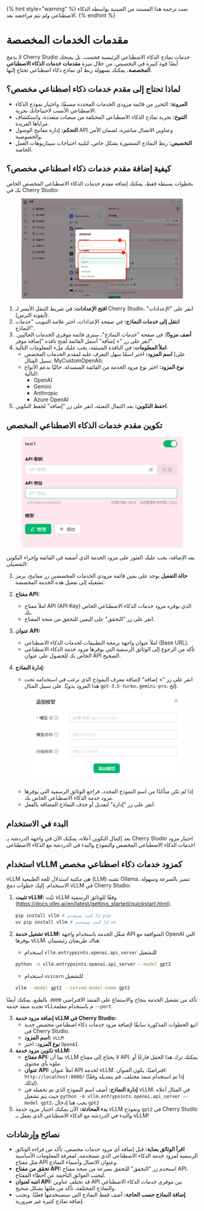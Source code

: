 
{% hint style="warning" %}
تمت ترجمة هذا المستند من الصينية بواسطة الذكاء الاصطناعي ولم تتم مراجعته بعد.
{% endhint %}

# مقدمات الخدمات المخصصة

لا يدمج Cherry Studio خدمات نماذج الذكاء الاصطناعي الرئيسية فحسب، بل يمنحك أيضًا قوة كبيرة في التخصيص. من خلال ميزة **مقدمات خدمات الذكاء الاصطناعي المخصصة**، يمكنك بسهولة ربط أي نماذج ذكاء اصطناعي تحتاج إليها.

## لماذا تحتاج إلى مقدم خدمات ذكاء اصطناعي مخصص؟

* **المرونة:** التحرر من قائمة مزودي الخدمات المحددة مسبقًا، واختيار نموذج الذكاء الاصطناعي الأنسب لاحتياجاتك بحرية.
* **التنوع:** تجربة نماذج الذكاء الاصطناعي المختلفة من منصات متعددة، واستكشاف مزاياها الفريدة.
* **التحكم:** إدارة مفاتيح الوصول API وعناوين الاتصال مباشرة، لضمان الأمن والخصوصية.
* **التخصيص:** ربط النماذج المنشورة بشكل خاص، لتلبية احتياجات سيناريوهات العمل الخاصة.

## كيفية إضافة مقدم خدمات ذكاء اصطناعي مخصص؟

بخطوات بسيطة فقط، يمكنك إضافة مقدم خدمات الذكاء الاصطناعي المخصص الخاص بك في Cherry Studio:

<figure><img src="../../.gitbook/assets/image (2) (5).png" alt=""><figcaption></figcaption></figure>

1. **افتح الإعدادات:** في شريط التنقل الأيسر لـ Cherry Studio، انقر على "الإعدادات" (أيقونة الترس).
2. **انتقل إلى خدمات النماذج:** في صفحة الإعدادات، اختر علامة التبويب "خدمات النماذج".
3. **أضف مزودًا:** في صفحة "خدمات النماذج"، سترى قائمة موفري الخدمات الحاليين. انقر على زر "+ إضافة" أسفل القائمة لفتح نافذة "إضافة موفر".
4. **املأ المعلومات:** في النافذة المنبثقة، يجب عليك ملء المعلومات التالية:
   * **اسم المزود:** اختر اسمًا سهل التعرف عليه لمقدم الخدمات المخصص (على سبيل المثال: MyCustomOpenAI).
   * **نوع المزود:** اختر نوع مزود الخدمة من القائمة المنسدلة. حاليًا يدعم الأنواع التالية:
     * OpenAI
     * Gemini
     * Anthropic
     * Azure OpenAI
5. **احفظ التكوين:** بعد اكتمال التعبئة، انقر على زر "إضافة" لحفظ التكوين.

## تكوين مقدم خدمات الذكاء الاصطناعي المخصص

<figure><img src="../../.gitbook/assets/image (3) (5) (1).png" alt=""><figcaption></figcaption></figure>

بعد الإضافة، يجب عليك العثور على مزود الخدمة الذي أضفته في القائمة وإجراء التكوين التفصيلي:

1. **حالة التفعيل** يوجد على يمين قائمة مزودي الخدمات المخصصين زر مفاتيح، يرمز تشغيله إلى تفعيل هذه الخدمة المخصصة.
2. **مفتاح API:**
   * املأ مفتاح API (API Key) الذي يوفره مزود خدمات الذكاء الاصطناعي الخاص بك.
   * انقر على زر "التحقق" على اليمين للتحقق من صحة المفتاح.
3. **عنوان API:**
   * املأ عنوان واجهة برمجة التطبيقات لخدمات الذكاء الاصطناعي (Base URL).
   * تأكد من الرجوع إلى الوثائق الرسمية التي يوفرها مزود خدمة الذكاء الاصطناعي الخاص بك للحصول على عنوان API الصحيح.
4. **إدارة النماذج:**

    * انقر على زر "+ إضافة" لإضافة معرف النموذج الذي ترغب في استخدامه تحت هذا المزود يدويًا. على سبيل المثال `gpt-3.5-turbo`، `gemini-pro`، إلخ.

    <figure><img src="../../.gitbook/assets/image (4) (5).png" alt=""><figcaption></figcaption></figure>

    * إذا لم تكن متأكدًا من اسم النموذج المحدد، فراجع الوثائق الرسمية التي يوفرها مزود خدمة الذكاء الاصطناعي الخاص بك.
    * انقر على زر "إدارة" لتعديل أو حذف النماذج المضافة بالفعل.

## البدء في الاستخدام

بعد إكمال التكوين أعلاه، يمكنك الآن في واجهة الدردشة بـ Cherry Studio اختيار مزود خدمات الذكاء الاصطناعي المخصص والنموذج والبدء في الدردشة مع الذكاء الاصطناعي!

## استخدام vLLM كمزود خدمات ذكاء اصطناعي مخصص

vLLM هي مكتبة استدلال للغة الطبيعية (LLM) تشبه Ollama، تتميز بالسرعة وسهولة الاستخدام. إليك خطوات دمج vLLM في Cherry Studio:

1. **تثبيت vLLM:** ثبّت vLLM وفقًا للوثائق الرسمية (https://docs.vllm.ai/en/latest/getting_started/quickstart.html).

    ```sh
    pip install vllm # إذا كنت تستخدم pip
    uv pip install vllm # إذا كنت تستخدم uv
    ```
2. **تشغيل خدمة vLLM:** شغّل الخدمة باستخدام واجهة API المتوافقة مع OpenAI التي يوفرها vLLM. هناك طريقتان رئيسيتان:

    * استخدام `vllm.entrypoints.openai.api_server` للتشغيل

    ```sh
    python -m vllm.entrypoints.openai.api_server --model gpt2
    ```

    * استخدام `uvicorn` للتشغيل

    ```sh
    vllm --model gpt2 --served-model-name gpt2
    ```

تأكد من تشغيل الخدمة بنجاح والاستماع على المنفذ الافتراضي `8000`. بالطبع، يمكنك أيضًا تحديد منفذ خدمة vLLم باستخدام معلمة `--port`.

3. **إضافة مزود خدمة vLLM في Cherry Studio:**
   * اتبع الخطوات المذكورة سابقًا لإضافة مزود خدمات ذكاء اصطناعي مخصص جديد في Cherry Studio.
   * **اسم المزود:** `vLLM`
   * **نوع المزود:** اختر `OpenAI`.
4. **تكوين مزود خدمة vLLM:**
   * **مفتاح API:** بما أن vLLM لا يحتاج إلى مفتاح API، يمكنك ترك هذا الحقل فارغًا أو ملؤه بأي محتوى.
   * **عنوان API:** املأ عنوان API لخدمة vLLM. افتراضيًا، يكون العنوان: `http://localhost:8000/` (إذا تم استخدام منفذ مختلف، قم بتعديله وفقًا لذلك).
   * **إدارة النماذج:** أضف اسم النموذج الذي تم تحميله في vLLM. في المثال أعلاه حيث يتم تشغيل `python -m vllm.entrypoints.openai.api_server --model gpt2`، يجب هنا إدخال `gpt2`
5. **بدء المحادثة:** الآن يمكنك اختيار مزود خدمة vLLM ونموذج `gpt2` في Cherry Studio والبدء في الدردشة مع الذكاء الاصطناعي الذي يعمل بـ vLLM!

## نصائح وإرشادات

* **اقرأ الوثائق بعناية:** قبل إضافة أي مزود خدمات مخصص، تأكد من قراءة الوثائق الرسمية لمزود خدمة الذكاء الاصطناعي الذي تستخدمه، لمعرفة المعلومات الأساسية مثل مفتاح API وعنوان الاتصال وأسماء النماذج.
* **تحقق من مفتاح API:** استخدم زر "التحقق" للتحقق بسرعة من صحة مفتاح API، لتجنب العوائق الناجمة عن أخطاء المفتاح.
* **انتبه لعنوان API:** قد تختلف عناوين API بين موفري خدمات الذكاء الاصطناعي والنماذج المختلفة، تأكد من ملئها بشكل صحيح.
* **إضافة النماذج حسب الحاجة:** أضف فقط النماذج التي ستستخدمها فعليًا، وتجنب إضافة نماذج كثيرة غير ضرورية.